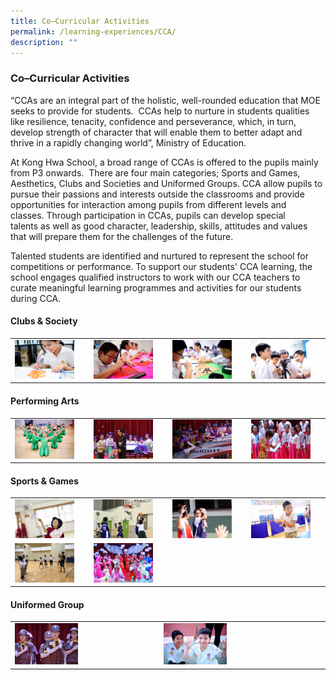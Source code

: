 ```yaml
---
title: Co–Curricular Activities
permalink: /learning-experiences/CCA/
description: ""
---
```

### Co–Curricular Activities 

“CCAs are an integral part of the holistic, well-rounded education that MOE seeks to provide for students.  CCAs help to nurture in students qualities like resilience, tenacity, confidence and perseverance, which, in turn, develop strength of character that will enable them to better adapt and thrive in a rapidly changing world”, Ministry of Education.

  

At Kong Hwa School, a broad range of CCAs is offered to the pupils mainly from P3 onwards.  There are four main categories; Sports and Games, Aesthetics, Clubs and Societies and Uniformed Groups. CCA allow pupils to pursue their passions and interests outside the classrooms and provide opportunities for interaction among pupils from different levels and classes. Through participation in CCAs, pupils can develop special talents as well as good character, leadership, skills, attitudes and values that will prepare them for the challenges of the future.

  

Talented students are identified and nurtured to represent the school for competitions or performance. To support our students' CCA learning, the school engages qualified instructors to work with our CCA teachers to curate meaningful learning programmes and activities for our students during CCA.

#### Clubs & Society

|  |  |  |  |
|---|---|---|---|
| <a href="here"><img style="width:85%" src="/images/cca1.png"></a> | <a href="here"><img style="width:85%" src="/images/cca2.png"></a> | <a href="here"><img style="width:85%" src="/images/cca3.png"></a> | <a href="here"><img style="width:85%" src="/images/cca4.png"></a> |

#### Performing Arts

|  |  |  |  |
|---|---|---|---|
| <a href="here"><img style="width:85%" src="/images/cca5.png"></a> | <a href="here"><img style="width:85%" src="/images/cca6.png"></a> | <a href="here"><img style="width:85%" src="/images/cca7.png"></a> | <a href="here"><img style="width:85%" src="/images/cca8.png"></a> |

#### Sports & Games

|  |  |  |  |
|---|---|---|---|
| <a href="here"><img style="width:85%" src="/images/cca9.png"></a> | <a href="here"><img style="width:85%" src="/images/cca10.png"></a> | <a href="here"><img style="width:85%" src="/images/cca11.png"></a> | <a href="here"><img style="width:85%" src="/images/cca12.png"></a> |
| <a href="here"><img style="width:85%" src="/images/cca13.png"></a> | <a href="here"><img style="width:85%" src="/images/cca14.png"></a> |  | |

#### Uniformed Group

|  |  |  |  |
|---|---|---|---|
| <a href="here"><img style="width:45%" src="/images/cca15.png"></a> | <a href="here"><img style="width:45%" src="/images/cca16.png"></a> |  |  |